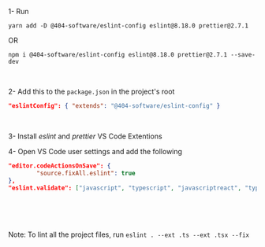 1- Run 
```console 
yarn add -D @404-software/eslint-config eslint@8.18.0 prettier@2.7.1
```

OR

```console
npm i @404-software/eslint-config eslint@8.18.0 prettier@2.7.1 --save-dev
```
</br>

2- Add this to the `package.json` in the project's root 
```json
"eslintConfig": { "extends": "@404-software/eslint-config" }
```
</br>

3- Install *eslint* and *prettier* VS Code Extentions
</br>

4- Open VS Code user settings and add the following
</br>


```json
"editor.codeActionsOnSave": {
		"source.fixAll.eslint": true
},
"eslint.validate": ["javascript", "typescript", "javascriptreact", "typescriptreact"]
```

</br>
</br>
</br>

Note: To lint all the project files, run `eslint . --ext .ts --ext .tsx --fix`
